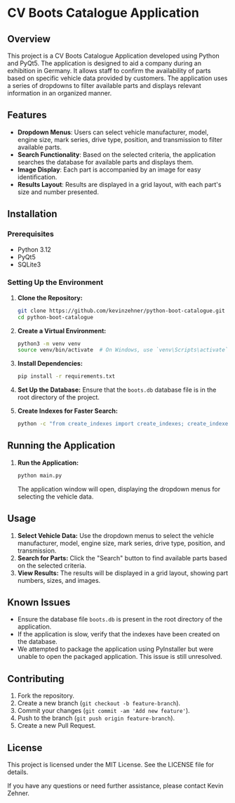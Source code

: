 # CV Boots Catalogue Application

## Overview

This project is a CV Boots Catalogue Application developed using Python and PyQt5. The application is designed to aid a company during an exhibition in Germany. It allows staff to confirm the availability of parts based on specific vehicle data provided by customers. The application uses a series of dropdowns to filter available parts and displays relevant information in an organized manner.

## Features

- **Dropdown Menus**: Users can select vehicle manufacturer, model, engine size, mark series, drive type, position, and transmission to filter available parts.
- **Search Functionality**: Based on the selected criteria, the application searches the database for available parts and displays them.
- **Image Display**: Each part is accompanied by an image for easy identification.
- **Results Layout**: Results are displayed in a grid layout, with each part's size and number presented.

## Installation

### Prerequisites

- Python 3.12
- PyQt5
- SQLite3

### Setting Up the Environment

1. **Clone the Repository:**

   ```sh
   git clone https://github.com/kevinzehner/python-boot-catalogue.git
   cd python-boot-catalogue
   ```

2. **Create a Virtual Environment:**

   ```sh
   python3 -m venv venv
   source venv/bin/activate  # On Windows, use `venv\Scripts\activate`
   ```

3. **Install Dependencies:**

   ```sh
   pip install -r requirements.txt
   ```

4. **Set Up the Database:**
   Ensure that the `boots.db` database file is in the root directory of the project.

5. **Create Indexes for Faster Search:**
   ```sh
   python -c "from create_indexes import create_indexes; create_indexes('boots.db')"
   ```

## Running the Application

1. **Run the Application:**
   ```sh
   python main.py
   ```
   The application window will open, displaying the dropdown menus for selecting the vehicle data.

## Usage

1. **Select Vehicle Data:** Use the dropdown menus to select the vehicle manufacturer, model, engine size, mark series, drive type, position, and transmission.
2. **Search for Parts:** Click the "Search" button to find available parts based on the selected criteria.
3. **View Results:** The results will be displayed in a grid layout, showing part numbers, sizes, and images.

## Known Issues

- Ensure the database file `boots.db` is present in the root directory of the application.
- If the application is slow, verify that the indexes have been created on the database.
- We attempted to package the application using PyInstaller but were unable to open the packaged application. This issue is still unresolved.

## Contributing

1. Fork the repository.
2. Create a new branch (`git checkout -b feature-branch`).
3. Commit your changes (`git commit -am 'Add new feature'`).
4. Push to the branch (`git push origin feature-branch`).
5. Create a new Pull Request.

## License

This project is licensed under the MIT License. See the LICENSE file for details.

If you have any questions or need further assistance, please contact Kevin Zehner.
